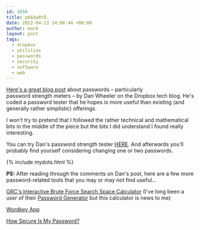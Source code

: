 ```yaml
---
id: 1656
title: pA$$w0rD.
date: 2012-04-13 14:08:44 +00:00
author: mark
layout: post
tags:
  - dropbox
  - utilities
  - passwords
  - security
  - software
  - web
---
```

[Here's a great blog post](http://tech.dropbox.com/?p=165) about passwords &#8211; particularly password strength meters &#8211; by Dan Wheeler on the Dropbox tech blog. He's coded a password tester that he hopes is more useful than existing (and generally rather simplistic) offerings.

I won't try to pretend that I followed the rather technical and mathematical bits in the middle of the piece but the bits I did understand I found really interesting.

You can try Dan's password strength tester [HERE](http://dl.dropbox.com/u/209/zxcvbn/test/index.html). And afterwards you'll probably find yourself considering changing one or two passwords.

{% include mydots.html %}

**PS:** After reading through the comments on Dan's post, here are a few more password-related tools that you may or may not find useful&#8230;

[GRC's Interactive Brute Force Search Space Calculator](https://www.grc.com/haystack.htm) (I've long been a user of their [Password Generator](https://www.grc.com/passwords.htm) but this calculator is news to me)

[Wordkey App](http://chxo.com/widgets/wordkey/wordkey.html)

[How Secure Is My Password?](http://howsecureismypassword.net/)
